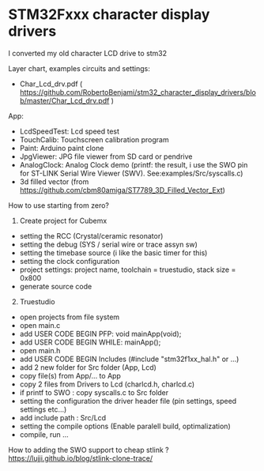 # STM32Fxxx character display drivers

I converted my old character LCD drive to stm32

Layer chart, examples circuits and settings:
- Char_Lcd_drv.pdf ( https://github.com/RobertoBenjami/stm32_character_display_drivers/blob/master/Char_Lcd_drv.pdf )

App:
- LcdSpeedTest: Lcd speed test 
- TouchCalib: Touchscreen calibration program 
- Paint: Arduino paint clone
- JpgViewer: JPG file viewer from SD card or pendrive
- AnalogClock: Analog Clock demo
  (printf: the result, i use the SWO pin for ST-LINK Serial Wire Viewer (SWV). See:examples/Src/syscalls.c)
- 3d filled vector (from https://github.com/cbm80amiga/ST7789_3D_Filled_Vector_Ext)

How to use starting from zero?

1. Create project for Cubemx
- setting the RCC (Crystal/ceramic resonator)
- setting the debug (SYS / serial wire or trace assyn sw)
- setting the timebase source (i like the basic timer for this)
- setting the clock configuration
- project settings: project name, toolchain = truestudio, stack size = 0x800
- generate source code
2. Truestudio
- open projects from file system
- open main.c
- add USER CODE BEGIN PFP: void mainApp(void);
- add USER CODE BEGIN WHILE: mainApp();
- open main.h
- add USER CODE BEGIN Includes (#include "stm32f1xx_hal.h" or ...)
- add 2 new folder for Src folder (App, Lcd)
- copy file(s) from App/... to App
- copy 2 files from Drivers to Lcd (charlcd.h, charlcd.c)
- if printf to SWO : copy syscalls.c to Src folder
- setting the configuration the driver header file (pin settings, speed settings etc...)
- add include path : Src/Lcd
- setting the compile options (Enable paralell build, optimalization)
- compile, run ...

How to adding the SWO support to cheap stlink ?
https://lujji.github.io/blog/stlink-clone-trace/


